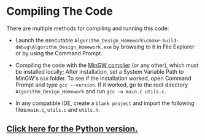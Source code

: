 
# Compiling The Code

There are multiple methods for compiling and running this code:

- Launch the executable `Algorithm_Design_Homework\cmake-build-debug\Algorithm_Design_Homework.exe` by browsing to it in File Explorer or by using the Command Prompt. 

- Compiling the code with the [MinGW compiler](https://www.mingw-w64.org/downloads/) (or any other), which must be installed locally; After installation, set a System Variable Path to MinGW's `bin` folder. To see if the installation worked, open Command Prompt and type `gcc --version`. If it worked, go to the root directory `Algorithm_Design_Homework` and run `gcc -o main.c utils.c`. 

- In any compatible IDE, create a `blank project` and import the following files:`main.c`, `utils.c` and `utils.h`.

## [Click here for the Python version.](https://github.com/xMikeDP/Algorithm-Design-Homework-Python)




